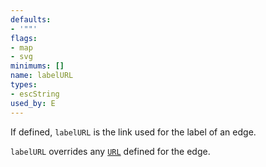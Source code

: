 ```yaml
---
defaults:
- '""'
flags:
- map
- svg
minimums: []
name: labelURL
types:
- escString
used_by: E
---
```

If defined, `labelURL` is the link used for the label of an edge.

`labelURL` overrides any [`URL`](#d:URL) defined for the edge.

